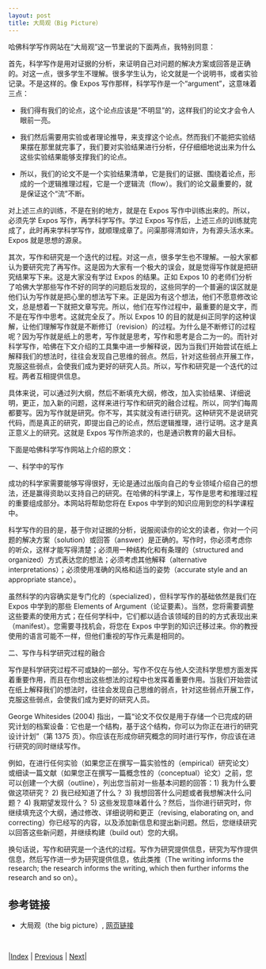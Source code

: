 ```yaml
---
layout: post
title: 大局观（Big Picture）
---
```


哈佛科学写作网站在“大局观”这一节里说的下面两点，我特别同意：

首先，科学写作是用对证据的分析，来证明自己对问题的解决方案或回答是正确的。对这一点，很多学生不理解。很多学生认为，论文就是一个说明书，或者实验记录。不是这样的。像 Expos 写作那样，科学写作是一个“argument”，这意味着三点：

- 我们得有我们的论点，这个论点应该是“不明显”的，这样我们的论文才会令人眼前一亮。

- 我们然后需要用实验或者理论推导，来支撑这个论点。然而我们不能把实验结果摆在那里就完事了，我们要对实验结果进行分析，仔仔细细地说出来为什么这些实验结果能够支撑我们的论点。

- 所以，我们的论文不是一个实验结果清单，它是我们的证据、围绕着论点，形成的一个逻辑推理过程，它是一个逻辑流（flow）。我们的论文最重要的，就是保证这个“流”不断。

对上述三点的训练，不是在别的地方，就是在 Expos 写作中训练出来的。所以，必须先学 Expos 写作，再学科学写作。学过 Expos 写作后，上述三点的训练就完成了，此时再来学科学写作，就顺理成章了。问渠那得清如许，为有源头活水来。Expos 就是思想的源泉。

其次，写作和研究是一个迭代的过程。对这一点，很多学生也不理解。一般大家都认为要研究完了再写作。这是因为大家有一个极大的误会，就是觉得写作就是把研究结果写下来。这是大家没有学过 Expos 的结果。正如 Expos 10 的老师们分析了哈佛大学那些写作不好的同学的问题后发现的，这些同学的一个普遍的误区就是他们认为写作就是把心里的想法写下来。正是因为有这个想法，他们不愿意修改论文，总是想着一下就把文章写完。所以，他们在写作过程中，最重要的是文字，而不是在写作中思考。这就完全反了。所以 Expos 10 的目的就是纠正同学的这种误解，让他们理解写作就是不断修订（revision）的过程。为什么是不断修订的过程呢？因为写作就是纸上的思考，写作就是思考，写作和思考是合二为一的。而针对科学写作，哈佛在下文介绍的工具集中进一步解释说，因为当我们开始尝试在纸上解释我们的想法时，往往会发现自己思维的弱点。然后，针对这些弱点开展工作，克服这些弱点，会使我们成为更好的研究人员。所以，写作和研究是一个迭代的过程。两者互相提供信息。

具体来说，可以通过列大纲，然后不断填充大纲，修改，加入实验结果、详细说明，更正，加入新的问题，这样来进行写作和研究的融合过程。所以，同学们每周都要写。因为写作就是研究。你不写，其实就没有进行研究。这种研究不是说研究代码，而是真正的研究，即提出自己的论点，然后逻辑推理，进行证明。这才是真正意义上的研究。这就是 Expos 写作所追求的，也是通识教育的最大目标。

下面是哈佛科学写作网站上介绍的原文：

一、科学中的写作

成功的科学家需要能够写得很好，无论是通过出版向自己的专业领域介绍自己的想法，还是赢得资助以支持自己的研究。在哈佛的科学课上，写作是思考和推理过程的重要组成部分。本网站将帮助您将在 Expos 中学到的知识应用到您的科学课程中。

科学写作的目的是，基于你对证据的分析，说服阅读你的论文的读者，你对一个问题的解决方案（solution）或回答（answer）是正确的。写作时，你必须考虑你的听众，这样才能写得清楚；必须用一种结构化和有条理的（structured and organized）方式表达您的想法；必须考虑其他解释（alternative interpretations）；必须使用准确的风格和适当的姿势（accurate style and an appropriate stance）。

虽然科学的内容确实是专门化的（specialized），但科学写作的基础依然是我们在 Expos 中学到的那些 Elements of Argument（论证要素）。当然，您将需要调整这些要素的使用方式；在任何学科中，它们都以适合该领域的目的的方式表现出来（manifest）。您需要寻找机会，将您在 Expos 中学到的知识迁移过来。你的教授使用的语言可能不一样，但他们重视的写作元素是相同的。

二、写作与科学研究过程的融合

写作是科学研究过程不可或缺的一部分。写作不仅在与他人交流科学思想方面发挥着重要作用，而且在你想出这些想法的过程中也发挥着重要作用。当我们开始尝试在纸上解释我们的想法时，往往会发现自己思维的弱点，针对这些弱点开展工作，克服这些弱点，会使我们成为更好的研究人员。

George Whitesides (2004) 指出，一篇“论文不仅仅是用于存储一个已完成的研究计划的档案设备：它也是一个结构，基于这个结构，你可以为你正在进行的研究设计计划”（第 1375 页）。你应该在形成你研究概念的同时进行写作，你应该在进行研究的同时继续写作。

例如，在进行任何实验（如果您正在撰写一篇实验性的（empirical）研究论文）或细读一篇文献（如果您正在撰写一篇概念性的（conceptual）论文）之前，您可以创建一个大纲（outline），列出您当前对一些基本问题的回答：1) 我为什么要做这项研究？ 2) 我已经知道了什么？ 3) 我想回答什么问题或者我想解决什么问题？ 4) 我期望发现什么？ 5) 这些发现意味着什么？然后，当你进行研究时，你继续填充这个大纲，通过修改、详细说明和更正（revising, elaborating on, and correcting）你已经写的内容，以及添加新信息和提出新问题。然后，您继续研究以回答这些新问题，并继续构建（build out）您的大纲。

换句话说，写作和研究是一个迭代的过程。写作为研究提供信息，研究为写作提供信息，然后写作进一步为研究提供信息，依此类推（The writing informs the research; the research informs the writing, which then further informs the research and so on）。

## 参考链接

- 大局观（the big picture）, [网页链接](https://www.sciencewrites.org/the-big-picture)

<br/>

|[Index](../../) | [Previous](2-2-element) | [Next](2-6-structure)|
